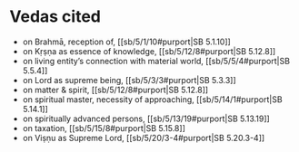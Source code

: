 # Vedas cited

* on Brahmā, reception of, [[sb/5/1/10#purport|SB 5.1.10]]
* on Kṛṣṇa as essence of knowledge, [[sb/5/12/8#purport|SB 5.12.8]]
* on living entity’s connection with material world, [[sb/5/5/4#purport|SB 5.5.4]]
* on Lord as supreme being, [[sb/5/3/3#purport|SB 5.3.3]]
* on matter & spirit, [[sb/5/12/8#purport|SB 5.12.8]]
* on spiritual master, necessity of approaching, [[sb/5/14/1#purport|SB 5.14.1]]
* on spiritually advanced persons, [[sb/5/13/19#purport|SB 5.13.19]]
* on taxation, [[sb/5/15/8#purport|SB 5.15.8]]
* on Viṣṇu as Supreme Lord, [[sb/5/20/3-4#purport|SB 5.20.3-4]]
